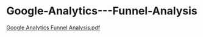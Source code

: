 # Google-Analytics---Funnel-Analysis
[Google Analytics Funnel Analysis.pdf](https://github.com/user-attachments/files/23129543/Google.Analytics.Funnel.Analysis.pdf)

